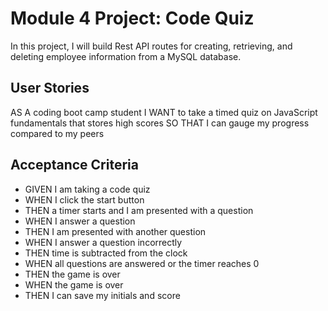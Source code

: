 # Module 4 Project: Code Quiz

In this project, I will build Rest API routes for creating, retrieving, and deleting employee information from a MySQL database.

## User Stories

AS A coding boot camp student
I WANT to take a timed quiz on JavaScript fundamentals that stores high scores
SO THAT I can gauge my progress compared to my peers

## Acceptance Criteria

* GIVEN I am taking a code quiz
* WHEN I click the start button
* THEN a timer starts and I am presented with a question
* WHEN I answer a question
* THEN I am presented with another question
* WHEN I answer a question incorrectly
* THEN time is subtracted from the clock
* WHEN all questions are answered or the timer reaches 0
* THEN the game is over
* WHEN the game is over
* THEN I can save my initials and score